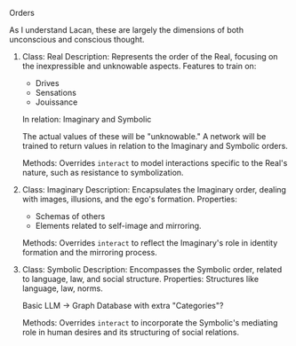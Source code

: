 Orders

As I understand Lacan, these are largely the dimensions of both unconscious and conscious thought. 

1. Class: Real
    Description: Represents the order of the Real, focusing on the inexpressible and unknowable aspects.
    Features to train on:
    * Drives
    * Sensations
    * Jouissance
      
    In relation: Imaginary and Symbolic
   
    The actual values of these will be "unknowable." A network will be trained to return values in relation to the Imaginary and Symbolic orders.
       
    Methods:
        Overrides `interact` to model interactions specific to the Real's nature, such as resistance to symbolization.

3. Class: Imaginary
    Description: Encapsulates the Imaginary order, dealing with images, illusions, and the ego's formation.
    Properties:
    * Schemas of others
    * Elements related to self-image and mirroring.
   
    Methods:
        Overrides `interact` to reflect the Imaginary's role in identity formation and the mirroring process.

5. Class: Symbolic
    Description: Encompasses the Symbolic order, related to language, law, and social structure.
    Properties:
        Structures like language, law, norms.
   
    Basic LLM -> Graph Database with extra "Categories"?
   
    Methods:
        Overrides `interact` to incorporate the Symbolic's mediating role in human desires and its structuring of social relations.
